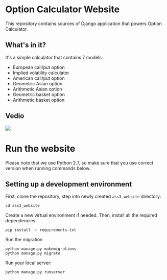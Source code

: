# Option Calculator Website

This repository contains sources of Django application that powers Option Calculator.

## What's in it?

It's a simple calculator that contains 7 models:

- European call/put option
- Implied volatility calculator
- American call/put option
- Geometric Asian option
- Arithmetic Asian option
- Geometric basket option
- Arithmetic basket option

## Vedio

<img src="https://cl.ly/2N0y0C1l2D2U/Screen%20Recording%202018-04-19%20at%2005.38%20%E4%B8%8B%E5%8D%88.gif" />



# Run the website

Please note that we use Python 2.7, so make sure that you use correct version when running commands below.

## Setting up a development environment

First, clone the repository,
step into newly created `ass3_website` directory:

    cd ass3_website

Create a new virtual environment if needed. Then, install all the required dependencies:

    pip install -r requirements.txt

Run the migration

    python manage.py makemigrations
    python manage.py migrate

Run your local server:

    python manage.py runserver



